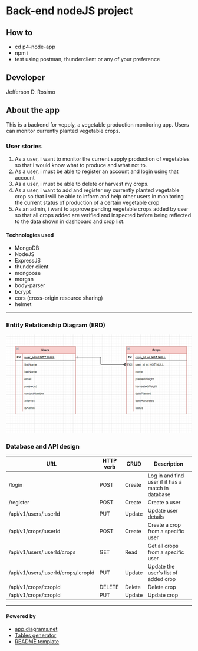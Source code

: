 # Back-end nodeJS project

## How to

- cd p4-node-app
- npm i
- test using postman, thunderclient or any of your preference

## Developer

Jefferson D. Rosimo

## About the app

This is a backend for vepply, a vegetable production monitoring app. Users can monitor currently planted vegetable crops.

### User stories

1. As a user, i want to monitor the current supply production of vegetables so that i would know what to produce and what not to.
2. As a user, i must be able to register an account and login using that account
3. As a user, i must be able to delete or harvest my crops.
4. As a user, i want to add and register my currently planted vegetable crop so that i will be able to inform and help other users in monitoring the current status of production of a certain vegetable crop
5. As an admin, i want to approve pending vegetable crops added by user so that all crops added are verified and inspected before being reflected to the data shown in dashboard and crop list.

#### Technologies used

- MongoDB
- NodeJS
- ExpressJS
- thunder client
- mongoose
- morgan
- body-parser
- bcrypt
- cors (cross-origin resource sharing)
- helmet

---

### Entity Relationship Diagram (ERD)

![](./p4-node-app/assets/images/vepply-ERD.PNG)

### Database and API design

| URL                                 | HTTP verb | CRUD   | Description                                        |
| ----------------------------------- | --------- | ------ | -------------------------------------------------- |
| /login                              | POST      | Create | Log in and find user if it has a match in database |
| /register                           | POST      | Create | Create a user                                      |
| /api/v1/users/:userId               | PUT       | Update | Update user details                                |
| /api/v1/crops/:userId               | POST      | Create | Create a crop from a specific user                 |
| /api/v1/users/:userId/crops         | GET       | Read   | Get all crops from a specific user                 |
| /api/v1/users/:userId/crops/:cropId | PUT       | Update | Update the user's list of added crop               |
| /api/v1/crops/:cropId               | DELETE    | Delete | Delete crop                                        |
| /api/v1/crops/:cropId               | PUT       | Update | Update crop                                        |

---

#### Powered by

- [app.diagrams.net](https://app.diagrams.net/)
- [Tables generator](https://www.tablesgenerator.com/markdown_tables)
- [README template](https://github.com/orjames/mernProject#about-the-app)
